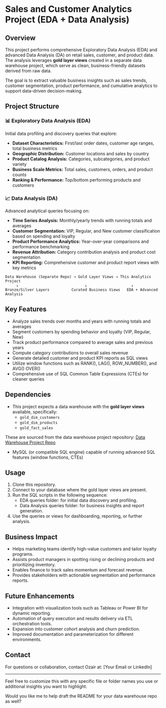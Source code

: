 # Sales and Customer Analytics Project (EDA + Data Analysis)

## Overview
This project performs comprehensive Exploratory Data Analysis (EDA) and advanced Data Analysis (DA) on retail sales, customer, and product data. The analysis leverages **gold layer views** created in a separate data warehouse project, which serve as clean, business-friendly datasets derived from raw data.

The goal is to extract valuable business insights such as sales trends, customer segmentation, product performance, and cumulative analytics to support data-driven decision-making.

## Project Structure
### 📊 Exploratory Data Analysis (EDA)
Initial data profiling and discovery queries that explore:
- **Dataset Characteristics:** First/last order dates, customer age ranges, total business metrics
- **Geographic Distribution:** Customer locations and sales by country
- **Product Catalog Analysis:** Categories, subcategories, and product variety
- **Business Scale Metrics:** Total sales, customers, orders, and product counts
- **Ranking & Performance:** Top/bottom performing products and customers

### 📈 Data Analysis (DA) 
Advanced analytical queries focusing on:
- **Time Series Analysis:** Monthly/yearly trends with running totals and averages
- **Customer Segmentation:** VIP, Regular, and New customer classification based on spending and loyalty
- **Product Performance Analytics:** Year-over-year comparisons and performance benchmarking
- **Revenue Attribution:** Category contribution analysis and product cost segmentation
- **KPI Reporting:** Comprehensive customer and product report views with key metrics
```
Data Warehouse (Separate Repo) → Gold Layer Views → This Analytics Project
     ↓                              ↓                    ↓
Bronze/Silver Layers          Curated Business Views   EDA + Advanced Analysis
```

## Key Features
- Analyze sales trends over months and years with running totals and averages
- Segment customers by spending behavior and loyalty (VIP, Regular, New)
- Track product performance compared to average sales and previous years
- Compute category contributions to overall sales revenue
- Generate detailed customer and product KPI reports as SQL views
- Utilize window functions such as RANK(), LAG(), ROW_NUMBER(), and AVG() OVER()
- Comprehensive use of SQL Common Table Expressions (CTEs) for cleaner queries

## Dependencies
- This project expects a data warehouse with the **gold layer views** available, specifically:
  - `gold_dim_customers`
  - `gold_dim_products`
  - `gold_fact_sales`

These are sourced from the data warehouse project repository: [Data Warehouse Project Repo](https://github.com/ozaairrr/sql-datawarehouse-project/tree/main)

- MySQL (or compatible SQL engine) capable of running advanced SQL features (window functions, CTEs)

## Usage
1. Clone this repository.
2. Connect to your database where the gold layer views are present.
3. Run the SQL scripts in the following sequence:
   - EDA queries folder: for initial data discovery and profiling.
   - Data Analysis queries folder: for business insights and report generation.
4. Use the queries or views for dashboarding, reporting, or further analysis.

## Business Impact
- Helps marketing teams identify high-value customers and tailor loyalty programs.
- Assists product managers in spotting rising or declining products and prioritizing inventory.
- Enables finance to track sales momentum and forecast revenue.
- Provides stakeholders with actionable segmentation and performance reports.

## Future Enhancements
- Integration with visualization tools such as Tableau or Power BI for dynamic reporting.
- Automation of query execution and results delivery via ETL orchestration tools.
- Expansion into customer cohort analysis and churn prediction.
- Improved documentation and parameterization for different environments.

## Contact
For questions or collaboration, contact Ozair at: [Your Email or LinkedIn]

---

Feel free to customize this with any specific file or folder names you use or additional insights you want to highlight.

Would you like me to help draft the README for your data warehouse repo as well?
